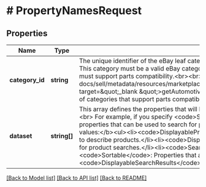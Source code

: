 # # PropertyNamesRequest

## Properties

Name | Type | Description | Notes
------------ | ------------- | ------------- | -------------
**category_id** | **string** | The unique identifier of the eBay leaf category for which to retrieve compatibility property names. This category must be a valid eBay category on the specified eBay marketplace, and the category must support parts compatibility.&lt;br&gt;&lt;br&gt;Use the &lt;a href&#x3D;\&quot;/api-docs/sell/metadata/resources/marketplace/methods/getAutomotivePartsCompatibilityPolicies\&quot; target&#x3D;\&quot;_blank \&quot;&gt;getAutomotivePartsCompatibilityPolicies&lt;/a&gt; method to retrieve a list of categories that support parts compatibility. | [optional]
**dataset** | **string[]** | This array defines the properties that will be returned for the compatibility-enabled category.&lt;br&gt;&lt;br&gt; For example, if you specify &lt;code&gt;Searchable&lt;/code&gt;, the compatibility details will contain properties that can be used to search for products, such as make or model.&lt;br&gt;&lt;br&gt;&lt;b&gt;Valid values:&lt;/b&gt;&lt;ul&gt;&lt;li&gt;&lt;code&gt;DisplayableProductDetails&lt;/code&gt;: Properties for use in a user interface to describe products.&lt;/li&gt;&lt;li&gt;&lt;code&gt;DisplayableSearchResults&lt;/code&gt;: Properties for use in results for product searches.&lt;/li&gt;&lt;li&gt;&lt;code&gt;Searchable&lt;/code&gt;: Properties for use in searches.&lt;/li&gt;&lt;li&gt;&lt;code&gt;Sortable&lt;/code&gt;: Properties that are suitable for sorting.&lt;/li&gt;&lt;/ul&gt;&lt;b&gt;Default:&lt;/b&gt; &lt;code&gt;DisplayableSearchResults&lt;/code&gt; | [optional]

[[Back to Model list]](../../README.md#models) [[Back to API list]](../../README.md#endpoints) [[Back to README]](../../README.md)
